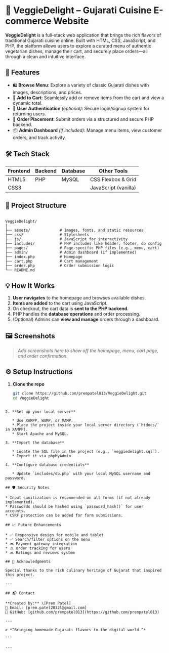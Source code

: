# 🥗 VeggieDelight – Gujarati Cuisine E-commerce Website

**VeggieDelight** is a full-stack web application that brings the rich flavors of traditional Gujarati cuisine online. Built with HTML, CSS, JavaScript, and PHP, the platform allows users to explore a curated menu of authentic vegetarian dishes, manage their cart, and securely place orders—all through a clean and intuitive interface.

## 🚀 Features

- 🛍️ **Browse Menu**: Explore a variety of classic Gujarati dishes with images, descriptions, and prices.
- 🧺 **Add to Cart**: Seamlessly add or remove items from the cart and view a dynamic total.
- 👤 **User Authentication** *(optional)*: Secure login/signup system for returning users.
- 🧾 **Order Placement**: Submit orders via a structured and secure PHP backend.
- 📦 **Admin Dashboard** *(if included)*: Manage menu items, view customer orders, and track activity.

## 🛠️ Tech Stack

| Frontend  | Backend | Database | Other Tools |
|-----------|---------|----------|-------------|
| HTML5     | PHP     | MySQL    | CSS Flexbox & Grid |
| CSS3      |         |          | JavaScript (vanilla) |

## 📁 Project Structure

```

VeggieDelight/
│
├── assets/             # Images, fonts, and static resources
├── css/                # Stylesheets
├── js/                 # JavaScript for interactivity
├── includes/           # PHP includes like header, footer, db config
├── pages/              # Page-specific PHP files (e.g., menu, cart)
├── admin/              # Admin dashboard (if implemented)
├── index.php           # Homepage
├── cart.php            # Cart management
├── order.php           # Order submission logic
└── README.md

````

## 💡 How It Works

1. **User navigates** to the homepage and browses available dishes.
2. **Items are added** to the cart using JavaScript.
3. On checkout, the cart data is **sent to the PHP backend**.
4. PHP handles the **database operations** and order processing.
5. (Optional) Admins can **view and manage** orders through a dashboard.

## 🖼️ Screenshots

> *Add screenshots here to show off the homepage, menu, cart page, and order confirmation.*

## ⚙️ Setup Instructions

1. **Clone the repo**
   ```bash
   git clone https://github.com/prempatel013/VeggieDelight.git
   cd VeggieDelight
````

2. **Set up your local server**

   * Use XAMPP, WAMP, or MAMP.
   * Place the project inside your local server directory (`htdocs/` in XAMPP).
   * Start Apache and MySQL.

3. **Import the database**

   * Locate the SQL file in the project (e.g., `veggiedelight.sql`).
   * Import it via phpMyAdmin.

4. **Configure database credentials**

   * Update `includes/db.php` with your local MySQL username and password.

## 🛡️ Security Notes

* Input sanitization is recommended on all forms (if not already implemented).
* Passwords should be hashed using `password_hash()` for user accounts.
* CSRF protection can be added for form submissions.

## 📈 Future Enhancements

* ✅ Responsive design for mobile and tablet
* ✅ Search/filter options on the menu
* 🔜 Payment gateway integration
* 🔜 Order tracking for users
* 🔜 Ratings and reviews system

## 🙌 Acknowledgments

Special thanks to the rich culinary heritage of Gujarat that inspired this project.

---

## 📬 Contact

**Created by:** \[Prem Patel]
📧 Email: [prem.patel2032l@gmail.com] 
🔗 GitHub: [github.com/prempatel013](https://github.com/prempatel013)

---

> *“Bringing homemade Gujarati flavors to the digital world.”*

```

---
 
